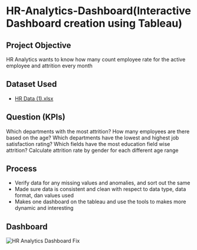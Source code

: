 # HR-Analytics-Dashboard(Interactive Dashboard creation using Tableau)
## Project Objective
HR Analytics wants to know how many count employee rate for the active employee and attrition every month

## Dataset Used
* [HR Data (1).xlsx](https://github.com/user-attachments/files/21031144/HR.Data.1.xlsx)
  
## Question (KPIs)
Which departments with the most attrition?
How many employees are there based on the age?
Which departments have the lowest and highest job satisfaction rating?
Which fields have the most education field wise attrition?
Calculate attrition rate by gender for each different age range

## Process
* Verify data for any missing values and anomalies, and sort out the same
* Made sure data is consistent and clean with respect to data type, data format, dan values used
* Makes one dashboard on the tableau and use the tools to makes more dynamic and interesting
  
## Dashboard
![HR Analytics Dashboard Fix](https://github.com/user-attachments/assets/b11cd2de-1d88-43fd-80c3-4d4e78fb8777)
